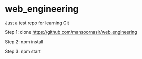 # web_engineering

Just a test repo for learning Git

Step 1: clone https://github.com/mansoornasir/web_engineering

Step 2: npm install

Step 3: npm start
